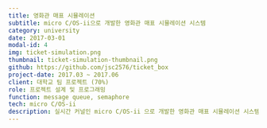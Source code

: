 ```yaml
---
title: 영화관 매표 시뮬레이션
subtitle: micro C/OS-ii으로 개발한 영화관 매표 시뮬레이션 시스템
category: university
date: 2017-03-01
modal-id: 4
img: ticket-simulation.png
thumbnail: ticket-simulation-thumbnail.png
github: https://github.com/jsc2576/ticket_box
project-date: 2017.03 ~ 2017.06
client: 대학교 팀 프로젝트 (70%)
role: 프로젝트 설계 및 프로그래밍
function: message queue, semaphore
tech: micro C/OS-ii
description: 실시간 커널인 micro C/OS-ii 으로 개발한 영화관 매표 시뮬레이션 시스템입니다.<br>매표소에는 일반 고객과 vip 고객의 줄로 나뉘어서 vip가 줄을 선 경우 일반 손님보다 우선적으로 티켓을 나누어 주는 것을 시뮬레이션하였습니다.<br>micro C/OS-ii는 동일한 우선순위에 태스크를 할당할 수 없어서 각각의 고객 객체, 매표소 객체, gui 태스크로 나뉘어서 우선순위를 순차적으로 바꿔 동작하도록 설계하였습니다.<br>해당 프로젝트로 os에 대해 좀 더 깊은 이해를 가지게 되었습니다.
---
```

